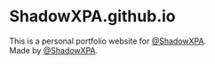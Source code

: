 # ShadowXPA.github.io

This is a personal portfolio website for [@ShadowXPA](https://www.github.com/ShadowXPA).  
Made by [@ShadowXPA](https://www.github.com/ShadowXPA).
